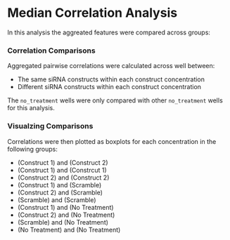 # Median Correlation Analysis
In this analysis the aggreated features were compared across groups:
### Correlation Comparisons
Aggregated pairwise correlations were calculated across well between:
- The same siRNA constructs within each construct concentration
- Different siRNA constructs within each construct concentration

The `no_treatment` wells were only compared with other `no_treatment` wells for this analysis.

### Visualzing Comparisons
Correlations were then plotted as boxplots for each concentration in the following groups:

- (Construct 1) and (Construct 2)
- (Construct 1) and (Constrcut 1)
- (Construct 2) and (Construct 2)
- (Construct 1) and (Scramble)
- (Construct 2) and (Scramble)
- (Scramble) and (Scramble)
- (Construct 1) and (No Treatment)
- (Construct 2) and (No Treatment)
- (Scramble) and (No Treatment)
- (No Treatment) and (No Treatment)
